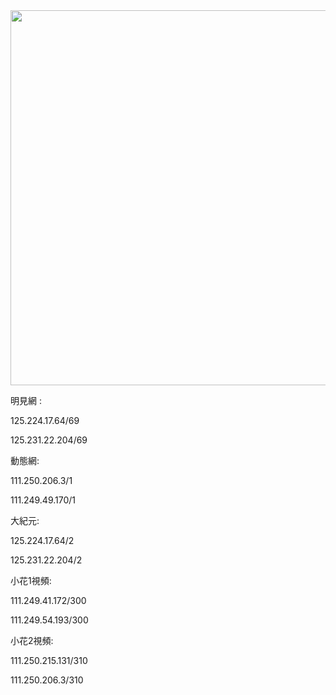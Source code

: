 <div align="center"><img src="/img-2/swspip.jpg" width=600></div><p>

明見網 :<P><P>
125.224.17.64/69<P><P>
125.231.22.204/69<P><P>
動態網:<P><P>
111.250.206.3/1<P><P>
111.249.49.170/1<P><P>
大紀元:<P><P>
125.224.17.64/2<P><P>
125.231.22.204/2<P><P>
小花1視頻:<P><P>
111.249.41.172/300<P><P>
111.249.54.193/300<P><P>
小花2視頻:<P><P>
111.250.215.131/310<P><P>
111.250.206.3/310<P><P>


